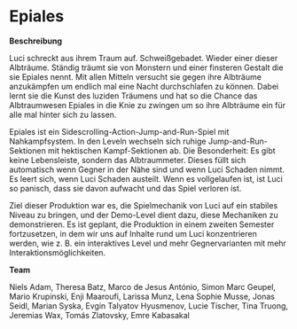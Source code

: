 # Epiales


**Beschreibung**

Luci schreckt aus ihrem Traum auf. Schweißgebadet. Wieder einer dieser Albträume. Ständig träumt sie von Monstern und einer finsteren Gestalt die sie Epiales nennt.
Mit allen Mitteln versucht sie gegen ihre Albträume anzukämpfen um endlich mal eine Nacht durchschlafen zu können. Dabei lernt sie die Kunst des luziden Träumens und hat so die Chance das Albtraumwesen Epiales in die Knie zu zwingen um so ihre Albträume ein für alle mal hinter sich zu lassen.

Epiales ist ein Sidescrolling-Action-Jump-and-Run-Spiel mit Nahkampfsystem. In den Leveln wechseln sich ruhige Jump-and-Run-Sektionen mit hektischen Kampf-Sektionen ab.
Die Besonderheit: Es gibt keine Lebensleiste, sondern das Albtraummeter. Dieses füllt sich automatisch wenn Gegner in der Nähe sind und wenn Luci Schaden nimmt. Es leert sich, wenn Luci Schaden austeilt. Wenn es vollgelaufen ist, ist Luci so panisch, dass sie davon aufwacht und das Spiel verloren ist.


Ziel dieser Produktion war es, die Spielmechanik von Luci auf ein stabiles Niveau zu bringen, und der Demo-Level dient dazu, diese Mechaniken zu demonstrieren. Es ist geplant, die Produktion in einem zweiten Semester fortzusetzen, in dem wir uns auf Inhalte rund um Luci konzentrieren werden, wie z. B. ein interaktives Level und mehr Gegnervarianten mit mehr Interaktionsmöglichkeiten.


**Team**

Niels Adam, Theresa Batz, Marco de Jesus António, Simon Marc Geupel, Mario Krupinski, Enji Maaroufi, Larissa Munz, Lena Sophie Musse, Jonas Seidl, Marian Syska, Evgin Talyatov Hyusmenov, Lucie Tischer, Tina Truong, Jeremias Wax, Tomás Zlatovsky, Emre Kabasakal



